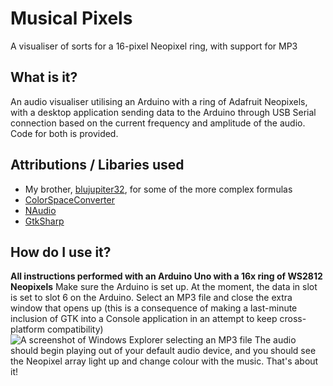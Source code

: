# Musical Pixels
 A visualiser of sorts for a 16-pixel Neopixel ring, with support for MP3

## What is it?
An audio visualiser utilising an Arduino with a ring of Adafruit Neopixels, with a desktop application sending data to the Arduino through USB Serial connection based on the current frequency and amplitude of the audio. Code for both is provided.

## Attributions / Libaries used
* My brother, [blujupiter32](https://github.com/blujupiter32), for some of the more complex formulas
* [ColorSpaceConverter](https://www.nuget.org/packages/ColorSpaceConverter/)
* [NAudio](https://www.nuget.org/packages/NAudio/)
* [GtkSharp](https://www.nuget.org/packages/GtkSharp/)

## How do I use it?
**All instructions performed with an Arduino Uno with a 16x ring of WS2812 Neopixels**
Make sure the Arduino is set up. At the moment, the data in slot is set to slot 6 on the Arduino. Select an MP3 file and close the extra window that opens up (this is a consequence of making a last-minute inclusion of GTK into a Console application in an attempt to keep cross-platform compatibility)
![A screenshot of Windows Explorer selecting an MP3 file](https://imgur.com/O9qlblM.png)
The audio should begin playing out of your default audio device, and you should see the Neopixel array light up and change colour with the music. That's about it!
